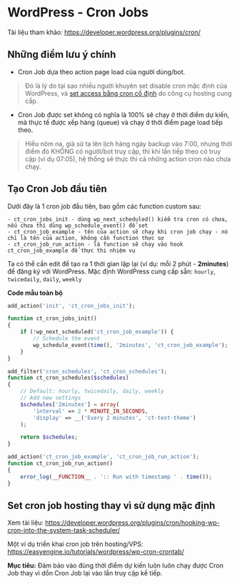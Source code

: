 # WordPress - Cron Jobs

Tài liệu tham khảo: https://developer.wordpress.org/plugins/cron/

## Những điểm lưu ý chính

- Cron Job dựa theo action page load của người dùng/bot.

> Đó là lý do tại sao nhiều người khuyên set disable cron mặc định của WordPress, và [set access bằng cron cố định](https://github.com/codetot-web/dev-guideline/blob/main/wp-cron-jobs.md#set-cron-job-hosting-thay-v%C3%AC-s%E1%BB%AD-d%E1%BB%A5ng-m%E1%BA%B7c-%C4%91%E1%BB%8Bnh) do công cụ hosting cung cấp.

- Cron Job được set không có nghĩa là 100% sẽ chạy ở thời điểm dự kiến, mà thực tế được xếp hàng (queue) và chạy ở thời điểm page load tiếp theo.

> Hiểu nôm na, giả sử ta lên lịch hàng ngày backup vào 7:00, nhưng thời điểm đó KHÔNG có người/bot truy cập, thì khi lần tiếp theo có truy cập (ví dụ 07:05), hệ thống sẽ thực thi cả những action cron nào chưa chạy.

## Tạo Cron Job đầu tiên

Dưới đây là 1 cron job đầu tiên, bao gồm các function custom sau:

```
- ct_cron_jobs_init - dùng wp_next_scheduled() kiểm tra cron có chưa, nếu chưa thì dùng wp_schedule_event() để set
- ct_cron_job_example - tên của action sẽ chạy khi cron job chạy - nó chỉ là tên của action, không cần function thực sự
- ct_cron_job_run_action - là function sẽ chạy vào hook ct_cron_job_example để thực thi nhiệm vụ
```

Ta có thể cần edit để tạo ra 1 thời gian lặp lại (ví dụ: mỗi 2 phút - **2minutes**) để đăng ký với WordPress.
Mặc định WordPress cung cấp sẵn: `hourly`, `twicedaily`, `daily`, `weekly`

**Code mẫu toàn bộ**

```php
add_action('init', 'ct_cron_jobs_init');

function ct_cron_jobs_init()
{
	if (!wp_next_scheduled('ct_cron_job_example')) {
		// Schedule the event
		wp_schedule_event(time(), '2minutes', 'ct_cron_job_example');
	}
}

add_filter('cron_schedules', 'ct_cron_schedules');
function ct_cron_schedules($schedules)
{
	// Default: hourly, twicedaily, daily, weekly
	// Add new settings
	$schedules['2minutes'] = array(
		'interval' => 2 * MINUTE_IN_SECONDS,
		'display' => __('Every 2 minutes', 'ct-test-theme')
	);

	return $schedules;
}

add_action('ct_cron_job_example', 'ct_cron_job_run_action');
function ct_cron_job_run_action()
{
	error_log(__FUNCTION__ . ':: Run with timestamp ' . time());
}
```

## Set cron job hosting thay vì sử dụng mặc định

Xem tài liệu: https://developer.wordpress.org/plugins/cron/hooking-wp-cron-into-the-system-task-scheduler/

Một ví dụ triển khai cron job trên hosting/VPS: https://easyengine.io/tutorials/wordpress/wp-cron-crontab/

**Mục tiêu:** Đảm bảo vào đúng thời điểm dự kiến luôn luôn chạy được Cron Job thay vì dồn Cron Job lại vào lần truy cập kế tiếp.
